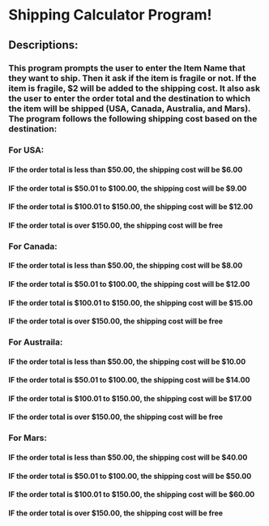 # Shipping Calculator Program!
## Descriptions:
### This program prompts the user to enter the Item Name that they want to ship. Then it ask if the item is fragile or not. If the item is fragile, $2 will be added to the shipping cost. It also ask the user to enter the order total and the destination to which the item will be shipped (USA, Canada, Australia, and Mars). The program follows the following shipping cost based on the destination:

### For USA:
#### IF the order total is less than $50.00, the shipping cost will be $6.00
#### IF the order total is $50.01 to $100.00, the shipping cost will be $9.00
#### IF the order total is $100.01 to $150.00, the shipping cost will be $12.00
#### IF the order total is over $150.00, the shipping cost will be free

### For Canada:
#### IF the order total is less than $50.00, the shipping cost will be $8.00
#### IF the order total is $50.01 to $100.00, the shipping cost will be $12.00
#### IF the order total is $100.01 to $150.00, the shipping cost will be $15.00
#### IF the order total is over $150.00, the shipping cost will be free

### For Austraila:
#### IF the order total is less than $50.00, the shipping cost will be $10.00
#### IF the order total is $50.01 to $100.00, the shipping cost will be $14.00
#### IF the order total is $100.01 to $150.00, the shipping cost will be $17.00
#### IF the order total is over $150.00, the shipping cost will be free

### For Mars:
#### IF the order total is less than $50.00, the shipping cost will be $40.00
#### IF the order total is $50.01 to $100.00, the shipping cost will be $50.00
#### IF the order total is $100.01 to $150.00, the shipping cost will be $60.00
#### IF the order total is over $150.00, the shipping cost will be free
